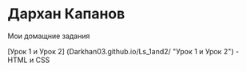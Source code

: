 # Дархан Капанов
 Мои домащние задания

[Урок 1 и Урок 2] (Darkhan03.github.io/Ls_1and2/ "Урок 1 и Урок 2") - HTML и CSS
